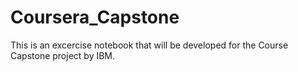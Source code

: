 # Coursera_Capstone
This is an excercise notebook that will be developed for the Course Capstone project by IBM.
